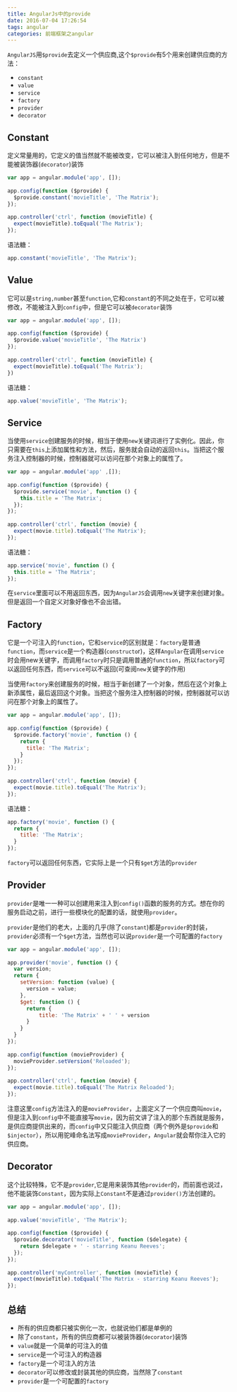 ```yaml
---
title: AngularJs中的provide
date: 2016-07-04 17:26:54
tags: angular
categories: 前端框架之angular
---
```

`AngularJS`用`$provide`去定义一个供应商,这个`$provide`有5个用来创建供应商的方法：

- `constant`
- `value`
- `service`
- `factory`
- `provider`
- `decorator`

<!-- more -->

## Constant ##
定义常量用的，它定义的值当然就不能被改变，它可以被注入到任何地方，但是不能被装饰器(`decorator`)装饰

```javascript
var app = angular.module('app', []);
 
app.config(function ($provide) {
  $provide.constant('movieTitle', 'The Matrix');
});
 
app.controller('ctrl', function (movieTitle) {
  expect(movieTitle).toEqual('The Matrix');
});
```

语法糖：

```javascript
app.constant('movieTitle', 'The Matrix');
```

<!--more-->

## Value ##
它可以是`string,number`甚至`function`,它和`constant`的不同之处在于，它可以被修改，不能被注入到`config`中，但是它可以被`decorator`装饰


```javascript
var app = angular.module('app', []);
 
app.config(function ($provide) {
  $provide.value('movieTitle', 'The Matrix')
});
 
app.controller('ctrl', function (movieTitle) {
  expect(movieTitle).toEqual('The Matrix');
})
```

语法糖：

```javascript
app.value('movieTitle', 'The Matrix');
```

## Service ##

当使用`service`创建服务的时候，相当于使用`new`关键词进行了实例化。因此，你只需要在`this`上添加属性和方法，然后，服务就会自动的返回`this`。当把这个服务注入控制器的时候，控制器就可以访问在那个对象上的属性了。

```javascript
var app = angular.module('app' ,[]);
 
app.config(function ($provide) {
  $provide.service('movie', function () {
    this.title = 'The Matrix';
  });
});
 
app.controller('ctrl', function (movie) {
  expect(movie.title).toEqual('The Matrix');
});
```

语法糖：

```javascript
app.service('movie', function () {
  this.title = 'The Matrix';
});
```

在`service`里面可以不用返回东西，因为`AngularJS`会调用`new`关键字来创建对象。但是返回一个自定义对象好像也不会出错。

## Factory ##

它是一个可注入的`function`，它和`service`的区别就是：`factory`是普通`function`，而`service`是一个构造器(`constructo`r)，这样`Angular`在调用`service`时会用new关键字，而调用`factory`时只是调用普通的`function`，所以`factory`可以返回任何东西，而`service`可以不返回(可查阅`new`关键字的作用)

当使用`factory`来创建服务的时候，相当于新创建了一个对象，然后在这个对象上新添属性，最后返回这个对象。当把这个服务注入控制器的时候，控制器就可以访问在那个对象上的属性了。

```javascript
var app = angular.module('app', []);
 
app.config(function ($provide) {
  $provide.factory('movie', function () {
    return {
      title: 'The Matrix';
    }
  });
});
 
app.controller('ctrl', function (movie) {
  expect(movie.title).toEqual('The Matrix');
});
```

语法糖：

```javascript
app.factory('movie', function () {
  return {
    title: 'The Matrix';
  }
});
```

`factory`可以返回任何东西，它实际上是一个只有`$get`方法的`provider`

## Provider ##

`provider`是唯一一种可以创建用来注入到`config()`函数的服务的方式。想在你的服务启动之前，进行一些模块化的配置的话，就使用`provider`。

`provider`是他们的老大，上面的几乎(除了`constant`)都是`provider`的封装，`provider`必须有一个`$get`方法，当然也可以说`provider`是一个可配置的`factory`


```javascript
var app = angular.module('app', []);
 
app.provider('movie', function () {
  var version;
  return {
    setVersion: function (value) {
      version = value;
    },
    $get: function () {
      return {
          title: 'The Matrix' + ' ' + version
      }
    }
  }
});
 
app.config(function (movieProvider) {
  movieProvider.setVersion('Reloaded');
});
 
app.controller('ctrl', function (movie) {
  expect(movie.title).toEqual('The Matrix Reloaded');
});
```

注意这里`config`方法注入的是`movieProvider`，上面定义了一个供应商叫`movie`，但是注入到`config`中不能直接写`movie`，因为前文讲了注入的那个东西就是服务，是供应商提供出来的，而`config`中又只能注入供应商（两个例外是`$provide`和`$injector`），所以用驼峰命名法写成`movieProvider`，`Angular`就会帮你注入它的供应商。

## Decorator ##

这个比较特殊，它不是`provider`,它是用来装饰其他`provider`的，而前面也说过，他不能装饰`Constant`，因为实际上`Constant`不是通过`provider()`方法创建的。


```javascript
var app = angular.module('app', []);
 
app.value('movieTitle', 'The Matrix');
 
app.config(function ($provide) {
  $provide.decorator('movieTitle', function ($delegate) {
    return $delegate + ' - starring Keanu Reeves';
  });
});
 
app.controller('myController', function (movieTitle) {
  expect(movieTitle).toEqual('The Matrix - starring Keanu Reeves');
});
```

## 总结 ##

- 所有的供应商都只被实例化一次，也就说他们都是单例的
- 除了`constant`，所有的供应商都可以被装饰器(`decorator`)装饰
- `value`就是一个简单的可注入的值
- `service`是一个可注入的构造器
- `factory`是一个可注入的方法
- `decorator`可以修改或封装其他的供应商，当然除了`constant`
- `provider`是一个可配置的`factory`

